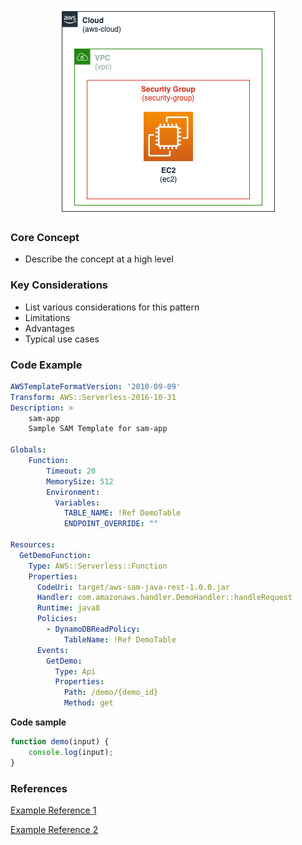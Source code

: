 <p align="center">
    <img class="pattern-image" alt="Architecture" src="./images/demo-architecture.png" />   
</p>

### Core Concept
* Describe the concept at a high level

### Key Considerations
* List various considerations for this pattern
* Limitations
* Advantages
* Typical use cases

### Code Example
```yaml
AWSTemplateFormatVersion: '2010-09-09'
Transform: AWS::Serverless-2016-10-31
Description: >
    sam-app
    Sample SAM Template for sam-app

Globals:
    Function:
        Timeout: 20
        MemorySize: 512
        Environment:
          Variables:
            TABLE_NAME: !Ref DemoTable
            ENDPOINT_OVERRIDE: ""

Resources:
  GetDemoFunction:
    Type: AWS::Serverless::Function
    Properties:
      CodeUri: target/aws-sam-java-rest-1.0.0.jar
      Handler: com.amazonaws.handler.DemoHandler::handleRequest
      Runtime: java8
      Policies:
        - DynamoDBReadPolicy:
            TableName: !Ref DemoTable
      Events:
        GetDemo:
          Type: Api
          Properties:
            Path: /demo/{demo_id}
            Method: get
```   

**Code sample**
```javascript
function demo(input) {
    console.log(input);
}
```   

### References
<a href="https://aws.amazon.com" target="_blank">Example Reference 1</a>

<a href="https://aws.amazon.com" target="_blank">Example Reference 2</a>



